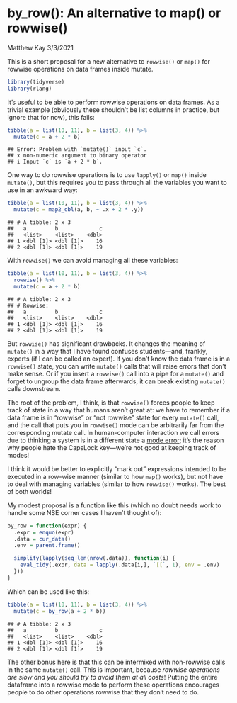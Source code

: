 by\_row(): An alternative to map() or rowwise()
================
Matthew Kay
3/3/2021

This is a short proposal for a new alternative to `rowwise()` or `map()`
for rowwise operations on data frames inside mutate.

``` r
library(tidyverse)
library(rlang)
```

It’s useful to be able to perform rowwise operations on data frames. As
a trivial example (obviously these shouldn’t be list columns in
practice, but ignore that for now), this fails:

``` r
tibble(a = list(10, 11), b = list(3, 4)) %>%
  mutate(c = a + 2 * b)
```

    ## Error: Problem with `mutate()` input `c`.
    ## x non-numeric argument to binary operator
    ## i Input `c` is `a + 2 * b`.

One way to do rowwise operations is to use `lapply()` or `map()` inside
`mutate()`, but this requires you to pass through all the variables you
want to use in an awkward way:

``` r
tibble(a = list(10, 11), b = list(3, 4)) %>%
  mutate(c = map2_dbl(a, b, ~ .x + 2 * .y))
```

    ## # A tibble: 2 x 3
    ##   a         b             c
    ##   <list>    <list>    <dbl>
    ## 1 <dbl [1]> <dbl [1]>    16
    ## 2 <dbl [1]> <dbl [1]>    19

With `rowwise()` we can avoid managing all these variables:

``` r
tibble(a = list(10, 11), b = list(3, 4)) %>%
  rowwise() %>%
  mutate(c = a + 2 * b)
```

    ## # A tibble: 2 x 3
    ## # Rowwise: 
    ##   a         b             c
    ##   <list>    <list>    <dbl>
    ## 1 <dbl [1]> <dbl [1]>    16
    ## 2 <dbl [1]> <dbl [1]>    19

But `rowwise()` has significant drawbacks. It changes the meaning of
`mutate()` in a way that I have found confuses students—and, frankly,
experts (if I can be called an expert). If you don’t know the data frame
is in a `rowwise()` state, you can write `mutate()` calls that will
raise errors that don’t make sense. Or if you insert a `rowwise()` call
into a pipe for a `mutate()` and forget to ungroup the data frame
afterwards, it can break existing `mutate()` calls downstream.

The root of the problem, I think, is that `rowwise()` forces people to
keep track of state in a way that humans aren’t great at: we have to
remember if a data frame is in “rowwise” or “not rowwise” state for
every `mutate()` call, and the call that puts you in `rowwise()` mode
can be arbitrarily far from the corresponding mutate call. In
human-computer interaction we call errors due to thinking a system is in
a different state a [mode
error](https://en.wikipedia.org/wiki/Mode_(user_interface)#Mode_errors);
it’s the reason why people hate the CapsLock key—we’re not good at
keeping track of modes!

I think it would be better to explicitly “mark out” expressions intended
to be executed in a row-wise manner (similar to how `map()` works), but
not have to deal with managing variables (similar to how `rowwise()`
works). The best of both worlds!

My modest proposal is a function like this (which no doubt needs work to
handle some NSE corner cases I haven’t thought of):

``` r
by_row = function(expr) {
  .expr = enquo(expr)
  .data = cur_data()
  .env = parent.frame()

  simplify(lapply(seq_len(nrow(.data)), function(i) {
    eval_tidy(.expr, data = lapply(.data[i,], `[[`, 1), env = .env)
  }))
}
```

Which can be used like this:

``` r
tibble(a = list(10, 11), b = list(3, 4)) %>%
  mutate(c = by_row(a + 2 * b))
```

    ## # A tibble: 2 x 3
    ##   a         b             c
    ##   <list>    <list>    <dbl>
    ## 1 <dbl [1]> <dbl [1]>    16
    ## 2 <dbl [1]> <dbl [1]>    19

The other bonus here is that this can be intermixed with non-rowwise
calls in the same `mutate()` call. This is important, because *rowwise
operations are slow and you should try to avoid them at all costs*!
Putting the entire dataframe into a rowwise mode to perform these
operations encourages people to do other operations rowwise that they
don’t need to do.
